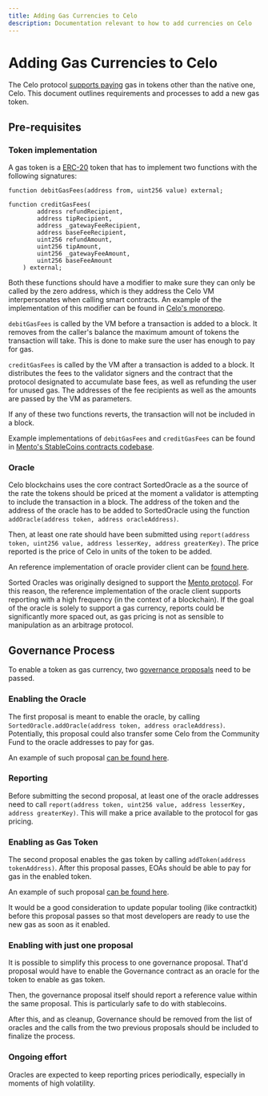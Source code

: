 ```yaml
---
title: Adding Gas Currencies to Celo
description: Documentation relevant to how to add currencies on Celo
---
```



# Adding Gas Currencies to Celo

The Celo protocol [supports paying](/protocol/transaction/erc20-transaction-fees) gas in tokens other than the native one, Celo. This document outlines requirements and processes to add a new gas token.


## Pre-requisites

### Token implementation

A gas token is a [ERC-20](https://ethereum.org/en/developers/docs/standards/tokens/erc-20/) token that has to implement two functions with the following signatures:


```
function debitGasFees(address from, uint256 value) external;

function creditGasFees(
        address refundRecipient,
        address tipRecipient,
        address _gatewayFeeRecipient,
        address baseFeeRecipient,
        uint256 refundAmount,
        uint256 tipAmount,
        uint256 _gatewayFeeAmount,
        uint256 baseFeeAmount
    ) external;
```

Both these functions should have a modifier to make sure they can only be called by the zero address, which is they address the Celo VM interpersonates when calling smart contracts. An example of the implementation of this modifier can be found in [Celo's monorepo](https://github.com/celo-org/celo-monorepo/blob/fff103a6b5bbdcfe1e8231c2eef20524a748ed07/packages/protocol/contracts/common/CalledByVm.sol#L3).

`debitGasFees` is called by the VM before a transaction is added to a block. It removes from the caller's balance the maximum amount of tokens the transaction will take. This is done to make sure the user has enough to pay for gas.

`creditGasFees` is called by the VM after a transaction is added to a block. It distributes the fees to the validator signers and the contract that the protocol designated to accumulate base fees, as well as refunding the user for unused gas. The addresses of the fee recipients as well as the amounts are passed by the VM as parameters.

If any of these two functions reverts, the transaction will not be included in a block.

Example implementations of `debitGasFees` and `creditGasFees` can be found in [Mento's StableCoins contracts codebase](https://github.com/mento-protocol/mento-core/blob/develop/contracts/tokens/StableTokenV2.sol#L264).


### Oracle

Celo blockchains uses the core contract SortedOracle as a the source of the rate the tokens should be priced at the moment a validator is attempting to include the transaction in a block. The address of the token and the address of the oracle has to be added to SortedOracle using the function `addOracle(address token, address oracleAddress)`. 

Then, at least one rate should have been submitted using `report(address token, uint256 value, address lesserKey, address greaterKey)`. The price reported is the price of Celo in units of the token to be added.

An reference implementation of oracle provider client can be [found here](https://github.com/celo-org/celo-oracle).

Sorted Oracles was originally designed to support the [Mento protocol](https://www.mento.org/). For this reason, the reference implementation of the oracle client supports reporting with a high frequency (in the context of a blockchain). If the goal of the oracle is solely to support a gas currency, reports could be significantly more spaced out, as gas pricing is not as sensible to manipulation as an arbitrage protocol.


## Governance Process

To enable a token as gas currency, two [governance proposals](/protocol/governance) need to be passed.

### Enabling the Oracle

The first proposal is meant to enable the oracle, by calling `SortedOracle.addOracle(address token, address oracleAddress)`. Potentially, this proposal could also transfer some Celo from the Community Fund to the oracle addresses to pay for gas.

An example of such proposal [can be found here](https://github.com/celo-org/governance/blob/main/CGPs/cgp-0085.md).

### Reporting

Before submitting the second proposal, at least one of the oracle addresses need to call `report(address token, uint256 value, address lesserKey, address greaterKey)`. This will make a price available to the protocol for gas pricing.

### Enabling as Gas Token

The second proposal enables the gas token by calling `addToken(address tokenAddress)`. After this proposal passes, EOAs should be able to pay for gas in the enabled token.

An example of such proposal [can be found here](https://github.com/sirpy/governance/blob/1cee2314b357246385819e7e0713a272a55b0ec3/CGPs/cgp-0089.md).

It would be a good consideration to update popular tooling (like contractkit) before this proposal passes so that most developers are ready to use the new gas as soon as it enabled.


### Enabling with just one proposal

It is possible to simplify this process to one governance proposal. That'd proposal would have to enable the Governance contract as an oracle for the token to enable as gas token.

Then, the governance proposal itself should report a reference value within the same proposal. This is particularly safe to do with stablecoins.

After this, and as cleanup, Governance should be removed from the list of oracles and the calls from the two previous proposals should be included to finalize the process.

### Ongoing effort

Oracles are expected to keep reporting prices periodically, especially in moments of high volatility.
